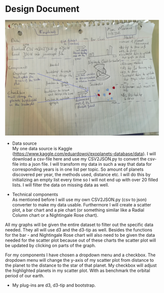 # Design Document  

![design document](doc/design_document.jpg)

- Data source  
My one data source is Kaggle (https://www.kaggle.com/eduardowoj/exoplanets-database/data). I will download a csv-file here and use my CSV2JSON.py to convert the csv-file into a json file. I will transform my data in such a way that data for corresponding years is in one list per topic. So amount of planets discovered per year, the methods used, distance etc. I will do this by initializing an empty list every time so I will not end up with over 20 filled lists. I will filter the data on missing data as well.  

- Technical components  
As mentioned before I will use my own CSV2JSON.py (csv to json) converter to make my data usable. Furthermore I will create a scatter plot, a bar chart and a pie chart (or something similar like a Radial Column chart or a Nightingale Rose chart).  
    
All my graphs will be given the entire dataset to filter out the specific data needed. They all will use d3 and the d3-tip as well. Besides the functions for the bar - and Nightingale Rose chart will also need to be given the data needed for the scatter plot because out of these charts the scatter plot will be updated by clicking on parts of the graph.  
  
For my components I have chosen a dropdown menu and a checkbox. The dropdown menu will change the y-axis of my scatter plot from distance to the planet to the distance to the star of that planet. My checkbox will adjust the highlighted planets in my scatter plot. With as benchmark the orbital period of our earth.  

- My plug-ins are d3, d3-tip and bootstrap.  
